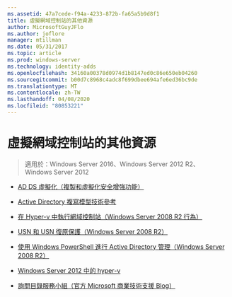 ```yaml
---
ms.assetid: 47a7cede-f94a-4233-872b-fa65a5b9d8f1
title: 虛擬網域控制站的其他資源
author: MicrosoftGuyJFlo
ms.author: joflore
manager: mtillman
ms.date: 05/31/2017
ms.topic: article
ms.prod: windows-server
ms.technology: identity-adds
ms.openlocfilehash: 34160a00378d0974d1b8147ed0c86e650eb04260
ms.sourcegitcommit: b00d7c8968c4adc8f699dbee694afe6ed36bc9de
ms.translationtype: MT
ms.contentlocale: zh-TW
ms.lasthandoff: 04/08/2020
ms.locfileid: "80853221"
---
```

# <a name="virtualized-domain-controller-additional-resources"></a>虛擬網域控制站的其他資源

>適用於：Windows Server 2016、Windows Server 2012 R2、Windows Server 2012

  
-   [AD DS 虛擬化（複製和虛擬化安全增強功能）](https://go.microsoft.com/fwlink/p/?LinkID=238316)  
  
-   [Active Directory 複寫模型技術參考](https://technet.microsoft.com/library/cc782376(v=ws.10).aspx)  
  
-   [在 Hyper-v 中執行網域控制站（Windows Server 2008 R2 行為）](https://technet.microsoft.com/library/dd363553(v=ws.10).aspx)  
  
-   [USN 和 USN 復原保護（Windows Server 2008 R2）](https://technet.microsoft.com/library/d2cae85b-41ac-497f-8cd1-5fbaa6740ffe(v=ws.10))  
  
-   [使用 Windows PowerShell 進行 Active Directory 管理（Windows Server 2008 R2）](https://technet.microsoft.com/library/dd378937(WS.10).aspx)  
  
-   [Windows Server 2012 中的 hyper-v](https://technet.microsoft.com/library/hh831531.aspx)  
  
-   [詢問目錄服務小組（官方 Microsoft 商業技術支援 Blog）](https://blogs.technet.com/b/askds)  
  


